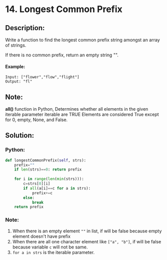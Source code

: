 # 14. Longest Common Prefix
## Description:
Write a function to find the longest common prefix string amongst an array of strings.

If there is no common prefix, return an empty string "".
#### Example:
```
Input: ["flower","flow","flight"]
Output: "fl"
```

## Note:
  **all()** function in Python, Determines whether all elements in the given iterable parameter iterable are TRUE
  Elements are considered True except for 0, empty, None, and False.
  
## Solution:
### Python:
```python
def longestCommonPrefix(self, strs):
    prefix=""
    if len(strs)==0: return prefix
    
    for i in range(len(min(strs))):
        c=strs[0][i]
        if all(a[i]==c for a in strs):
            prefix+=c
        else:
            break
    return prefix
```

### Note: 
  1. When there is an empty element ```""``` in list, if will be false because empty element doesn't have prefix
  2. When there are all one character element like ```["a", "b"]```, if will be false because variable ``` c ``` will not be same.
  3. ```for a in strs``` is the iterable parameter.
